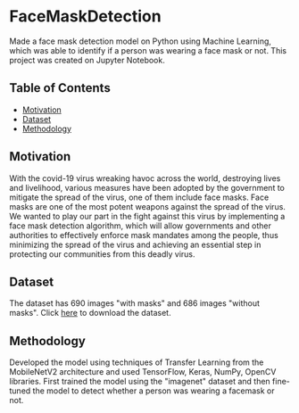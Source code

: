 # FaceMaskDetection
Made a face mask detection model on Python using Machine Learning, which was able to identify if a person was wearing a face mask or not. This project was created on Jupyter Notebook.

## Table of Contents
* [Motivation](#Motivation)
* [Dataset](#Dataset)
* [Methodology](#Methodology)

## Motivation
With the covid-19 virus wreaking havoc across the world, destroying lives and livelihood, various measures have been adopted by the government to mitigate the spread of the virus, one of them include face masks. Face masks are one of the most potent weapons against the spread of the virus. We wanted to play our part in the fight against this virus by implementing a face mask detection algorithm, which will allow governments and other authorities to effectively enforce mask mandates among the people, thus minimizing the spread of the virus and achieving an essential step in protecting our communities from this deadly virus.

## Dataset
The dataset has 690 images "with masks" and 686 images "without masks". Click [here](https://drive.google.com/uc?export=download&id=1m6Rd5nxol_cT2EKHSodli9HD1L6k0bKR) to download the dataset.

## Methodology
Developed the model using techniques of Transfer Learning from the MobileNetV2 architecture and used TensorFlow, Keras, NumPy, OpenCV libraries. 
First trained the model using the "imagenet" dataset and then fine-tuned the model to detect whether a person was wearing a facemask or not.
